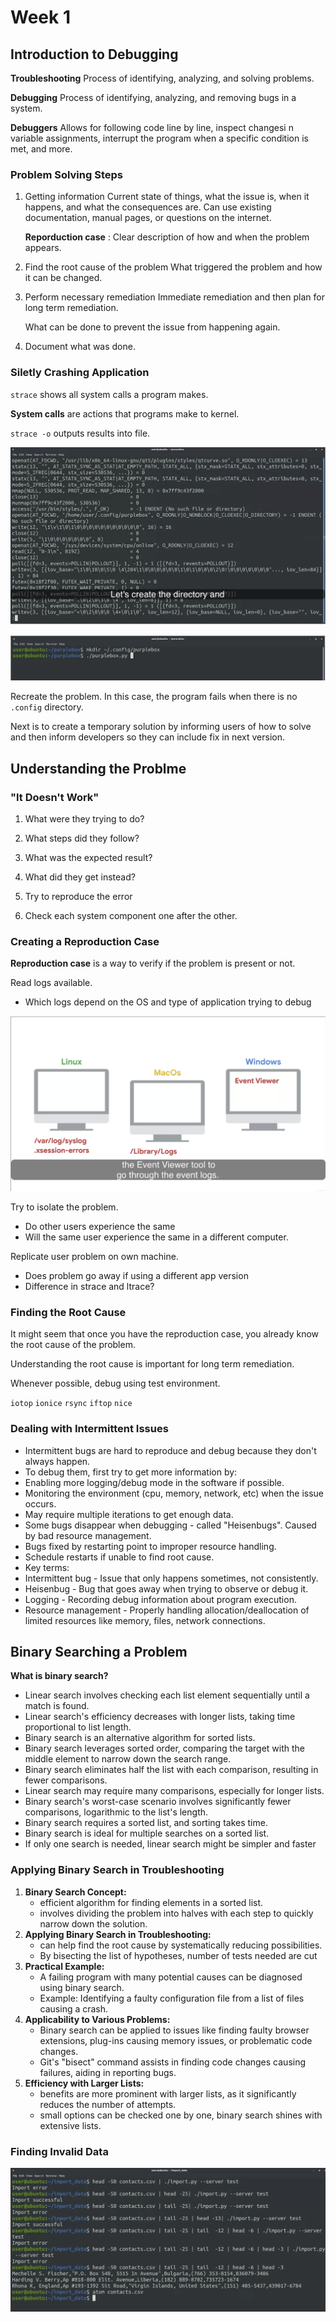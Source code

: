 # Week 1
## Introduction to Debugging

**Troubleshooting**
Process of identifying, analyzing, and solving problems.

**Debugging**
Process of identifying, analyzing, and removing bugs in a system.

**Debuggers**
Allows for following code line by line, inspect changesi n variable assignments, interrupt the program when a specific condition is met, and more.

### Problem Solving Steps

1. Getting information
   Current state of things, what the issue is, when it happens, and what the consequences are.
   Can use existing documentation, manual pages, or questions on the internet.

   **Reporduction case** : Clear description of how and when the problem appears.

2. Find the root cause of the problem
   What triggered the problem and how it can be changed.

3. Perform necessary remediation
   Immediate remediation and then plan for long term remediation.

   What can be done to prevent the issue from happening again.

4. Document what was done.

### Siletly Crashing Application

`strace` shows all system calls a program makes.

**System calls** are actions that programs make to kernel.

`strace -o` outputs results into file.

![](images/20230806160558.png)

![](images/20230806160716.png)

Recreate the problem. In this case, the program fails when there is no `.config` directory.

Next is to create a temporary solution by informing users of how to solve and then inform developers so they can include fix in next version.

## Understanding the Problme

### "It Doesn't Work"

1. What were they trying to do?
2. What steps did they follow? 
3. What was the expected result?
4. What did they get instead?
   
1. Try to reproduce the error
2. Check each system component one after the other.

### Creating a Reproduction Case

**Reproduction case** is a way to verify if the problem is present or not.

Read logs available.
- Which logs depend on the OS and type of application trying to debug

![](images/20230806163618.png)

Try to isolate the problem.
- Do other users experience the same
- Will the same user experience the same in a different computer.

Replicate user problem on own machine.
- Does problem go away if using a different app version
- Difference in strace and ltrace?
  
### Finding the Root Cause

It might seem that once you have the reproduction case, you already know the root cause of the problem.

Understanding the root cause is important for long term remediation.

Whenever possible, debug using test environment.

`iotop`
`ionice`
`rsync`
`iftop`
`nice`

### Dealing with Intermittent Issues

- Intermittent bugs are hard to reproduce and debug because they don't always happen.
- To debug them, first try to get more information by:
- Enabling more logging/debug mode in the software if possible.
- Monitoring the environment (cpu, memory, network, etc) when the issue occurs.
- May require multiple iterations to get enough data.
- Some bugs disappear when debugging - called "Heisenbugs". Caused by bad resource management.
- Bugs fixed by restarting point to improper resource handling.
- Schedule restarts if unable to find root cause.
- Key terms:
- Intermittent bug - Issue that only happens sometimes, not consistently.
- Heisenbug - Bug that goes away when trying to observe or debug it.
- Logging - Recording debug information about program execution.
- Resource management - Properly handling allocation/deallocation of limited resources like memory, files, network connections.

## Binary Searching a Problem

**What is binary search?**

- Linear search involves checking each list element sequentially until a match is found.
- Linear search's efficiency decreases with longer lists, taking time proportional to list length.
- Binary search is an alternative algorithm for sorted lists.
- Binary search leverages sorted order, comparing the target with the middle element to narrow down the search range.
- Binary search eliminates half the list with each comparison, resulting in fewer comparisons.
- Linear search may require many comparisons, especially for longer lists.
- Binary search's worst-case scenario involves significantly fewer comparisons, logarithmic to the list's length.
- Binary search requires a sorted list, and sorting takes time.
- Binary search is ideal for multiple searches on a sorted list.
- If only one search is needed, linear search might be simpler and faster

### Applying Binary Search in Troubleshooting

1. **Binary Search Concept:**
    - efficient algorithm for finding elements in a sorted list.
    - involves dividing the problem into halves with each step to quickly narrow down the solution.
2. **Applying Binary Search in Troubleshooting:**
    - can help find the root cause by systematically reducing possibilities.
    - By bisecting the list of hypotheses, number of tests needed are cut
3. **Practical Example:**
    - A failing program with many potential causes can be diagnosed using binary search.
    - Example: Identifying a faulty configuration file from a list of files causing a crash.
4. **Applicability to Various Problems:**
    - Binary search can be applied to issues like finding faulty browser extensions, plug-ins causing memory issues, or problematic code changes.
    - Git's "bisect" command assists in finding code changes causing failures, aiding in reporting bugs.
5. **Efficiency with Larger Lists:**
    - benefits are more prominent with larger lists, as it significantly reduces the number of attempts.
    - small options can be checked one by one, binary search shines with extensive lists.

### Finding Invalid Data

![](images/20230811231806.png)

